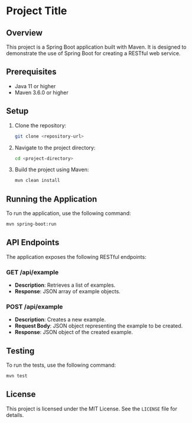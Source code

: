 # Project Title

## Overview
This project is a Spring Boot application built with Maven. It is designed to demonstrate the use of Spring Boot for creating a RESTful web service.

## Prerequisites
- Java 11 or higher
- Maven 3.6.0 or higher

## Setup
1. Clone the repository:
   ```sh
   git clone <repository-url>
   ```
2. Navigate to the project directory:
   ```sh
   cd <project-directory>
   ```
3. Build the project using Maven:
   ```sh
   mvn clean install
   ```

## Running the Application
To run the application, use the following command:
```sh
mvn spring-boot:run
```

## API Endpoints
The application exposes the following RESTful endpoints:

### GET /api/example
- **Description**: Retrieves a list of examples.
- **Response**: JSON array of example objects.

### POST /api/example
- **Description**: Creates a new example.
- **Request Body**: JSON object representing the example to be created.
- **Response**: JSON object of the created example.

## Testing
To run the tests, use the following command:
```sh
mvn test
```

## License
This project is licensed under the MIT License. See the `LICENSE` file for details.
